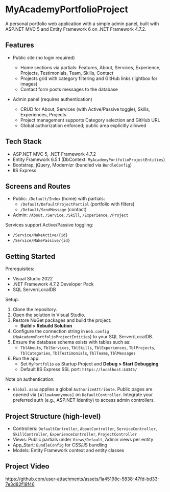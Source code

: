# MyAcademyPortfolioProject

A personal portfolio web application with a simple admin panel, built with ASP.NET MVC 5 and Entity Framework 6 on .NET Framework 4.7.2.

## Features

- Public site (no login required)
  - Home sections via partials: Features, About, Services, Experience, Projects, Testimonials, Team, Skills, Contact
  - Projects grid with category filtering and GitHub links (lightbox for images)
  - Contact form posts messages to the database

- Admin panel (requires authentication)
  - CRUD for About, Services (with Active/Passive toggle), Skills, Experiences, Projects
  - Project management supports Category selection and GitHub URL
  - Global authorization enforced; public area explicitly allowed

## Tech Stack

- ASP.NET MVC 5, .NET Framework 4.7.2
- Entity Framework 6.5.1 (DbContext: `MyAcademyPortfolioProjectEntities`)
- Bootstrap, jQuery, Modernizr (bundled via `BundleConfig`)
- IIS Express

## Screens and Routes

- Public: `/Default/Index` (home) with partials:
  - `/Default/DefaultProjectPartial` (portfolio with filters)
  - `/Default/SendMessage` (contact)
- Admin: `/About`, `/Service`, `/Skill`, `/Experience`, `/Project`

Services support Active/Passive toggling:
- `/Service/MakeActive/{id}`
- `/Service/MakePassive/{id}`

## Getting Started

Prerequisites:
- Visual Studio 2022
- .NET Framework 4.7.2 Developer Pack
- SQL Server/LocalDB

Setup:
1. Clone the repository.
2. Open the solution in Visual Studio.
3. Restore NuGet packages and build the project:
   - __Build > Rebuild Solution__
4. Configure the connection string in `Web.config` (`MyAcademyPortfolioProjectEntities`) to your SQL Server/LocalDB.
5. Ensure the database schema exists with tables such as:
   - `TblAbouts`, `TblServices`, `TblSkills`, `TblExperiences`, `TblProjects`, `TblCategories`, `TblTestimonials`, `TblTeams`, `TblMessages`
6. Run the app:
   - Set `MyPortfolio` as Startup Project and __Debug > Start Debugging__
   - Default IIS Express SSL port: `https://localhost:44345/`

Note on authentication:
- `Global.asax` applies a global `AuthorizeAttribute`. Public pages are opened via `[AllowAnonymous]` on `DefaultController`. Integrate your preferred auth (e.g., ASP.NET Identity) to access admin controllers.

## Project Structure (high-level)

- Controllers: `DefaultController`, `AboutController`, `ServiceController`, `SkillController`, `ExperienceController`, `ProjectController`
- Views: Public partials under `Views/Default`, Admin views per entity
- App_Start: `BundleConfig` for CSS/JS bundling
- Models: Entity Framework context and entity classes


## Project Video

https://github.com/user-attachments/assets/1a45198c-5838-47fd-bd33-7e3d82f18f46
